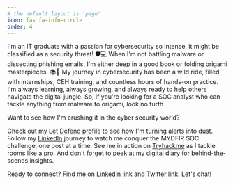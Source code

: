 ```yaml
---
# the default layout is 'page'
icon: fas fa-info-circle
order: 4
---
```


I'm an IT graduate with a passion for cybersecurity so intense, it might be classified as a security threat! 🛡️💻 When I'm not battling malware or dissecting phishing emails, I'm either deep in a good book or folding origami masterpieces. 📚🦢 My journey in cybersecurity has been a wild ride, filled with internships, CEH training, and countless hours of hands-on practice. I'm always learning, always growing, and always ready to help others navigate the digital jungle. So, if you're looking for a SOC analyst who can tackle anything from malware to origami, look no furth

Want to see how I'm crushing it in the cyber security world?

Check out my [Let Defend profile](https://app.letsdefend.io/user/bolsekardeepali) to see how I'm turning alerts into dust.
Follow my [LinkedIn](https://www.linkedin.com/in/deepali-bolsekar-77676b191/) journey to watch me conquer the MYDFIR SOC challenge, one post at a time.
See me in action on [Tryhackme](https://tryhackme.com/p/chapeaublanc101) as I tackle rooms like a pro.
And don't forget to peek at my [digital diary](https://deepalibolsekar.github.io/) for behind-the-scenes insights.

Ready to connect? Find me on [LinkedIn link](https://www.linkedin.com/in/deepali-bolsekar-77676b191/) and [Twitter link](https://x.com/3shadehoodie?t=CUnMj0Fl5E449evWFFQkwQ&s=08). Let's chat!